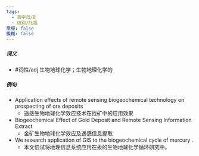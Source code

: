 ```yaml
---
tags:
  - 首字母/B
  - 级别/托福
掌握: false
模糊: false
---
```

##### 词义
- #词性/adj  生物地球化学；生物地理化学的
##### 例句
- Application effects of remote sensing biogeochemical technology on prospecting of ore deposits
	- 遥感生物地球化学效应技术在找矿中的应用效果
- Biogeochemical Effect of Gold Deposit and Remote Sensing Information Extract
	- 金矿生物地球化学效应及遥感信息提取
- We research application of GIS to the biogeochemical cycle of mercury .
	- 本文偿试将地理信息系统应用在汞的生物地球化学循环研究中。
